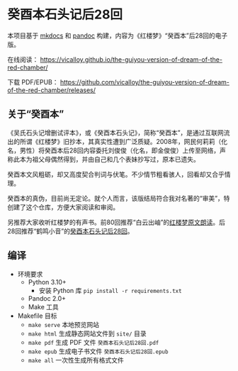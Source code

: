 # 癸酉本石头记后28回

本项目基于 [mkdocs](https://www.mkdocs.org/) 和 [pandoc](https://pandoc.org/) 构建，内容为《红楼梦》“癸酉本”后28回的电子版。

在线阅读： https://vicalloy.github.io/the-guiyou-version-of-dream-of-the-red-chamber/

下载 PDF/EPUB： https://github.com/vicalloy/the-guiyou-version-of-dream-of-the-red-chamber/releases/

## 关于“癸酉本”

《吴氏石头记增删试评本》，或《癸酉本石头记》，简称“癸酉本”，是通过互联网流出的所谓《红楼梦》旧抄本，其真实性遭到广泛质疑。2008年，网民何莉莉（化名，男性）将癸酉本后28回内容委托刘俊俊（化名，即金俊俊）上传至网络，声称此本为祖父母偶然得到，并由自己和几个表妹抄写过，原本已遗失。

癸酉本文风粗砺，却又高度契合判词与伏笔。不少情节粗看骇人，回看却又合乎情理。

癸酉本的真伪，目前尚无定论。就个人而言，该版结局符合我对名著的“审美”，特创建了这个仓库，方便大家阅读和审阅。

另推荐大家收听红楼梦的有声书。前80回推荐“白云出岫”的[红楼梦原文朗读](https://www.ximalaya.com/album/220565)。后28回推荐“鹤鸣小音”的[癸酉本石头记后28回](https://www.ximalaya.com/album/16971067)。

## 编译

- 环境要求
  - Python 3.10+
    - 安装 Python 库 `pip install -r requirements.txt`
  - Pandoc 2.0+
  - Make 工具
- Makefile 目标
  - `make serve` 本地预览网站
  - `make html` 生成静态网站文件到 `site/` 目录
  - `make pdf` 生成 PDF 文件 `癸酉本石头记后28回.pdf`
  - `make epub` 生成电子书文件 `癸酉本石头记后28回.epub`
  - `make all` 一次性生成所有格式文件
